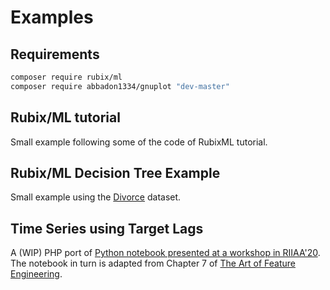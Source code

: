 # Examples

## Requirements

```bash
composer require rubix/ml
composer require abbadon1334/gnuplot "dev-master"
```

## Rubix/ML tutorial

Small example following some of the code of RubixML tutorial.

## Rubix/ML Decision Tree Example

Small example using the [Divorce](https://github.com/RubixML/Divorce) dataset.

## Time Series using Target Lags

A (WIP) PHP port of [Python notebook presented at a workshop in RIIAA'20](https://github.com/DrDub/riiaa20_ws25_feateng_space_time/blob/master/notebooks/2_Temporal_Time_Series-from-workshop.ipynb). The notebook in turn is adapted from Chapter 7 of [The Art of Feature Engineering](http://artoffeatureengineering.com/).

